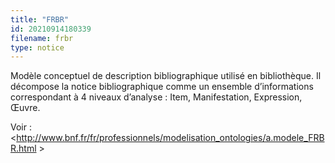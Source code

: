 ```yaml
---
title: "FRBR"
id: 20210914180339
filename: frbr
type: notice
---
```


Modèle conceptuel de description bibliographique utilisé en bibliothèque. Il décompose la notice bibliographique comme un ensemble d’informations correspondant à 4 niveaux d’analyse : Item, Manifestation, Expression, Œuvre.

Voir : <http://www.bnf.fr/fr/professionnels/modelisation_ontologies/a.modele_FRBR.html >

